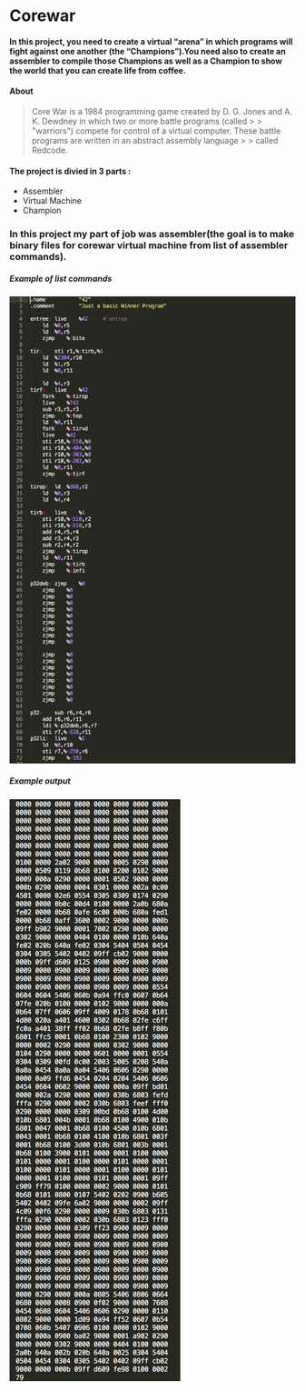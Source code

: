 # Corewar

#### In this project, you need to create a virtual “arena” in which programs will fight against one another (the “Champions”).You need also to create an assembler to compile those Champions as well as a Champion to show the world that you can create life from coffee.

#### About
> Core War is a 1984 programming game created by D. G. Jones and A. K. Dewdney in which two or more battle programs (called  > > "warriors") compete for control of a virtual computer. These battle programs are written in an abstract assembly language > > called Redcode.

#### The project is divied in 3 parts :
* Assembler
* Virtual Machine
* Champion

### In this project my part of job was assembler(the goal is to make binary files for corewar virtual machine from list of assembler commands).

##### Example of list commands
![](https://github.com/vlkorniienko/Corewar/blob/master/Command%20list.png)

##### Example output
![](https://github.com/vlkorniienko/Corewar/blob/master/Binary%20file.png)
